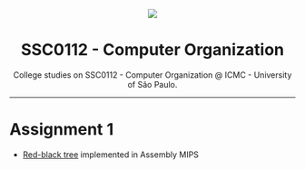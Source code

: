 
<p align="center">
  <img src="https://media.giphy.com/media/n6szplK2CnuJW/giphy.gif"/>
  <h1 align="center">SSC0112 - Computer Organization</h1>
  <p align="center">College studies on SSC0112 - Computer Organization @ ICMC - University of São Paulo.</p>
</p>

---

# Assignment 1
* [Red-black tree](https://en.wikipedia.org/wiki/Red%E2%80%93black_tree) implemented in Assembly MIPS
